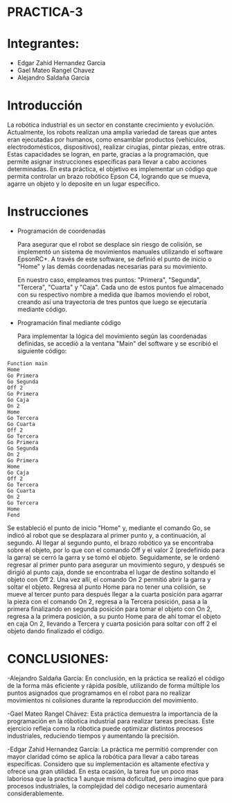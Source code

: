 # PRACTICA-3

# Integrantes:
 - Edgar Zahid Hernandez Garcia
 - Gael Mateo Rangel Chavez
 - Alejandro Saldaña Garcia

# Introducción
La robótica industrial es un sector en constante crecimiento y evolución. Actualmente, los robots realizan una amplia variedad de tareas que antes eran ejecutadas por humanos, como ensamblar productos (vehículos, electrodomésticos, dispositivos), realizar cirugías, pintar piezas, entre otras. Estas capacidades se logran, en parte, gracias a la programación, que permite asignar instrucciones específicas para llevar a cabo acciones determinadas.
En esta práctica, el objetivo es implementar un código que permita controlar un brazo robótico Epson C4, logrando que se mueva, agarre un objeto y lo deposite en un lugar específico.

# Instrucciones
- Programación de coordenadas
  
  Para asegurar que el robot se desplace sin riesgo de colisión, se implementó un sistema de movimientos manuales utilizando el software EpsonRC+.
  A través de este software, se definió el punto de inicio o "Home" y las demás coordenadas necesarias para su movimiento.

  En nuestro caso, empleamos tres puntos: "Primera", "Segunda", "Tercera", "Cuarta" y "Caja". Cada uno de estos puntos fue almacenado con su respectivo nombre a medida que 
  íbamos moviendo el robot, creando así una trayectoria de tres puntos que luego se ejecutaría mediante código.

- Programación final mediante código
  
  Para implementar la lógica del movimiento según las coordenadas definidas, se accedió a la ventana "Main" del software y se escribió el siguiente código:

```
Function main
Home
Go Primera
Go Segunda
Off 2
Go Primera
Go Caja
On 2
Home
Go Tercera
Go Cuarta
Off 2
Go Tercera
Go Primera
Go Segunda
On 2
Go Primera
Home
Go Caja
Off 2
Go Tercera
Go Cuarta
On 2
Go Tercera
Home
Fend
```
Se estableció el punto de inicio "Home" y, mediante el comando Go, se indicó al robot que se desplazara al primer punto y, a continuación, al segundo. Al llegar al segundo punto, el brazo robótico ya se encontraba sobre el objeto, por lo que con el comando Off y el valor 2 (predefinido para la garra) se cerró la garra y se tomó el objeto. Seguidamente, se le ordenó regresar al primer punto para asegurar un movimiento seguro, y después se dirigió al punto caja, donde se encontraba el lugar de destino soltando el objeto con Off 2. Una vez allí, el comando On 2 permitió abrir la garra y soltar el objeto. Regresa al punto Home para no tener una colisión, se mueve al tercer punto para después llegar a la cuarta posición para agarrar la pieza con el comando On 2, regresa a la Tercera posición, pasa a la primera finalizando en segunda posición para tomar el objeto con On 2, regresa a la primera posición, a su punto Home para de ahí tomar el objeto en caja On 2, llevando a Tercera y cuarta posición para soltar con off 2 el objeto dando finalizado el código.
# CONCLUSIONES:
-Alejandro Saldaña García: En conclusión, en la práctica se realizó el código de la forma más eficiente y rápida posible, utilizando de forma múltiple los puntos asignados que programamos en el robot para no realizar movimientos ni colisiones durante la reproducción del movimiento.

-Gael Mateo Rangel Chávez: Esta práctica demuestra la importancia de la programación en la róbotica industrial para realizar tareas precisas. Este ejercicio refleja como la róbotica puede optimizar distintos procesos industriales, reduciendo tiempos y aumentando la precisión.

-Edgar Zahid Hernandez García: La práctica me permitió comprender con mayor claridad cómo se aplica la robótica para llevar a cabo tareas específicas. Considero que su implementación es altamente efectiva y ofrece una gran utilidad. En esta ocasión, la tarea fue un poco mas laboriosa que la practica 1 aunque misma doficultad, pero imagino que para procesos industriales, la complejidad del código necesario aumentará considerablemente.


